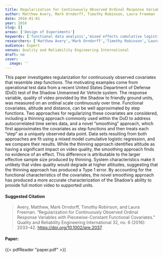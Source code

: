 ```yaml
---
title: Regularization for Continuously Observed Ordinal Response Variables with Piecewise-Constant Functional Predictors
author: Matthew Avery, Mark Orndorff, Timothy Robinson, Laura Freeman
date: 2016-01-01
year: 2016
slug: []
areas: ['Design of Experiments']
keywords: ['functional data analysis','mixed effects cumulative logistic regression']
researchers: ['Matthew Avery','Mark Orndorff','Timothy Robinson','Laura Freeman']
audience: Expert
venues: Quality and Reliability Engineering International
draft: no
cover:
  image: ''
---
```




This paper investigates regularization for continuously observed covariates that resemble step functions. The motivating examples come from operational test data from a recent United States Department of Defense (DoD) test of the Shadow Unmanned Air Vehicle system. The response variable, quality of video provided by the Shadow to friendly ground units, was measured on an ordinal scale continuously over time. Functional covariates, altitude and distance, can be well approximated by step functions. Two approaches for regularizing these covariates are considered, including a thinning approach commonly used within the DoD to address autocorrelated time series data, and a novel “smoothing” approach, which first approximates the covariates as step functions and then treats each “step” as a uniquely observed data point. Data sets resulting from both approaches are fit using a mixed model cumulative logistic regression, and we compare their results. While the thinning approach identifies altitude as having a significant impact on video quality, the smoothing approach finds no evidence of an effect. This difference is attributable to the larger effective sample size produced by thinning. System characteristics make it unlikely that video quality would degrade at higher altitudes, suggesting that the thinning approach has produced a Type 1 error. By accounting for the functional characteristics of the covariates, the novel smoothing approach has produced a more accurate characterization of the Shadow’s ability to provide full motion video to supported units.

#### Suggested Citation
> Avery, Matthew, Mark Orndorff, Timothy Robinson, and Laura Freeman. “Regularization for Continuously Observed Ordinal Response Variables with Piecewise-Constant Functional Covariates.” Quality and Reliability Engineering International 32, no. 6 (2016): 2033–42. https://doi.org/10.1002/qre.2037.



#### Paper: 
{{< pdfReader "paper.pdf" >}}


